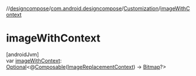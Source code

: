 //[designcompose](../../../index.md)/[com.android.designcompose](../index.md)/[Customization](index.md)/[imageWithContext](image-with-context.md)

# imageWithContext

[androidJvm]\
var [imageWithContext](image-with-context.md): [Optional](https://developer.android.com/reference/kotlin/java/util/Optional.html)&lt;@[Composable](https://developer.android.com/reference/kotlin/androidx/compose/runtime/Composable.html)([ImageReplacementContext](../-image-replacement-context/index.md)) -&gt; [Bitmap](https://developer.android.com/reference/kotlin/android/graphics/Bitmap.html)?&gt;
